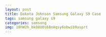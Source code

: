```yaml
---
layout: post
title: Dakota Johnson Samsung Galaxy S9 Case
tags: samsung galaxy s9
categories: samsung
img: 10hW2h_bkO8U0s68nHqsy6obwib9asprt
---
```

